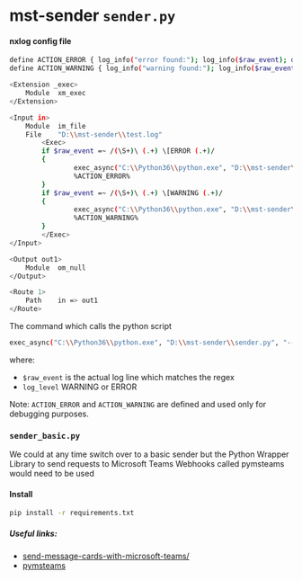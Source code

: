 # mst-sender `sender.py`

#### nxlog config file 


```bash
define ACTION_ERROR { log_info("error found:"); log_info($raw_event); drop();}
define ACTION_WARNING { log_info("warning found:"); log_info($raw_event); drop();}

<Extension _exec>
    Module  xm_exec
</Extension>

<Input in>
    Module  im_file
    File    "D:\\mst-sender\\test.log"
        <Exec>
        if $raw_event =~ /(\S+)\ (.+) \[ERROR (.+)/
        {
				exec_async("C:\\Python36\\python.exe", "D:\\mst-sender\\sender.py", "--log_level", "ERROR", "--message", $raw_event);
				%ACTION_ERROR%
        }
        if $raw_event =~ /(\S+)\ (.+) \[WARNING (.+)/
		{
				exec_async("C:\\Python36\\python.exe", "D:\\mst-sender\\sender.py", "--log_level", "WARNING", "--message", $raw_event);
				%ACTION_WARNING%
        }
        </Exec>
</Input>

<Output out1>
    Module  om_null
</Output>

<Route 1>
    Path    in => out1
</Route>
```

The command which calls the python script
```bash
exec_async("C:\\Python36\\python.exe", "D:\\mst-sender\\sender.py", "--log_level", "ERROR", "--message", $raw_event);
```

where:
* `$raw_event` is the actual log line which matches the regex
* `log_level` WARNING or ERROR 

Note: `ACTION_ERROR` and `ACTION_WARNING` are defined and used only for debugging purposes. 


### `sender_basic.py` 
We could at any time switch over to a basic sender but the Python Wrapper Library to send requests to Microsoft Teams Webhooks called pymsteams would need to be used
<br>

#### Install 
```bash
pip install -r requirements.txt
```


##### Useful links:
* [send-message-cards-with-microsoft-teams/](https://www.lee-ford.co.uk/send-message-cards-with-microsoft-teams/)
* [pymsteams](https://pypi.org/project/pymsteams/)
